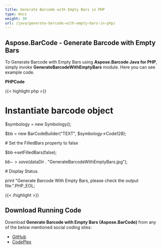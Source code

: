 ```yaml
---
title: Generate Barcode with Empty Bars in PHP
type: docs
weight: 30
url: /java/generate-barcode-with-empty-bars-in-php/
---
```


## **Aspose.BarCode - Generate Barcode with Empty Bars**
To Generate Barcode with Empty Bars using **Aspose.Barcode Java for PHP**, simply invoke **GenerateBarcodeWithEmptyBars** module. Here you can see example code.

**PHPCode**

{{< highlight php >}}

 # Instantiate barcode object

$symbology = new Symbology();

$bb = new BarCodeBuilder("TEXT", $symbology->Code128);

\# Set the FilledBars property to false

$bb->setFilledBars(false);

$bb->save($dataDir . "GenerateBarcodeWithEmptyBars.jpg");

\# Display Status.

print "Generate Barcode With Empty Bars, please check the output file.".PHP_EOL;

{{< /highlight >}}
## **Download Running Code**
Download **Generate Barcode with Empty Bars (Aspose.BarCode)** from any of the below mentioned social coding sites:

- [GitHub](https://github.com/aspose-barcode/Aspose.BarCode-for-Java/blob/master/Plugins/Aspose_Barcode_Java_for_PHP/src/aspose/barcode/WorkingWithBarcodeImage/BarcodeImageBasicFeatures/GenerateBarcodeWithEmptyBars.php)
- [CodePlex](https://asposebarcodejavaphp.codeplex.com/SourceControl/latest#src/aspose/barcode/WorkingWithBarcodeImage/BarcodeImageBasicFeatures/GenerateBarcodeWithEmptyBars.php)
